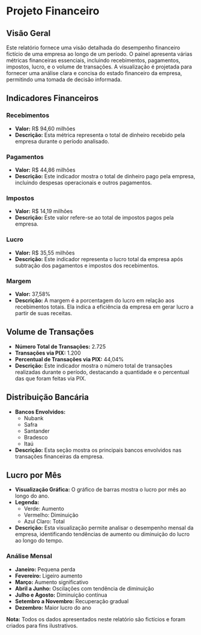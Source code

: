 # Projeto Financeiro

## Visão Geral

Este relatório fornece uma visão detalhada do desempenho financeiro fictício de uma empresa ao longo de um período. O painel apresenta várias métricas financeiras essenciais, incluindo recebimentos, pagamentos, impostos, lucro, e o volume de transações. A visualização é projetada para fornecer uma análise clara e concisa do estado financeiro da empresa, permitindo uma tomada de decisão informada.

## Indicadores Financeiros

### Recebimentos
- **Valor:** R$ 94,60 milhões
- **Descrição:** Esta métrica representa o total de dinheiro recebido pela empresa durante o período analisado.

### Pagamentos
- **Valor:** R$ 44,86 milhões
- **Descrição:** Este indicador mostra o total de dinheiro pago pela empresa, incluindo despesas operacionais e outros pagamentos.

### Impostos
- **Valor:** R$ 14,19 milhões
- **Descrição:** Este valor refere-se ao total de impostos pagos pela empresa.

### Lucro
- **Valor:** R$ 35,55 milhões
- **Descrição:** Este indicador representa o lucro total da empresa após subtração dos pagamentos e impostos dos recebimentos.

### Margem
- **Valor:** 37,58%
- **Descrição:** A margem é a porcentagem do lucro em relação aos recebimentos totais. Ela indica a eficiência da empresa em gerar lucro a partir de suas receitas.

## Volume de Transações

- **Número Total de Transações:** 2.725
- **Transações via PIX:** 1.200
- **Percentual de Transações via PIX:** 44,04%
- **Descrição:** Este indicador mostra o número total de transações realizadas durante o período, destacando a quantidade e o percentual das que foram feitas via PIX.

## Distribuição Bancária

- **Bancos Envolvidos:**
  - Nubank
  - Safra
  - Santander
  - Bradesco
  - Itaú
- **Descrição:** Esta seção mostra os principais bancos envolvidos nas transações financeiras da empresa.

## Lucro por Mês

- **Visualização Gráfica:** O gráfico de barras mostra o lucro por mês ao longo do ano.
- **Legenda:**
  - Verde: Aumento
  - Vermelho: Diminuição
  - Azul Claro: Total
- **Descrição:** Esta visualização permite analisar o desempenho mensal da empresa, identificando tendências de aumento ou diminuição do lucro ao longo do tempo.

### Análise Mensal
- **Janeiro:** Pequena perda
- **Fevereiro:** Ligeiro aumento
- **Março:** Aumento significativo
- **Abril a Junho:** Oscilações com tendência de diminuição
- **Julho e Agosto:** Diminuição contínua
- **Setembro a Novembro:** Recuperação gradual
- **Dezembro:** Maior lucro do ano

**Nota:** Todos os dados apresentados neste relatório são fictícios e foram criados para fins ilustrativos.

